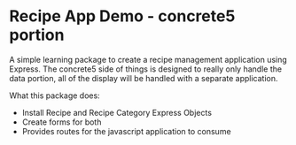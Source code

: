 # Recipe App Demo - concrete5 portion
A simple learning package to create a recipe management application using Express. 
The concrete5 side of things is designed to really only handle the data portion, all
of the display will be handled with a separate application. 

What this package does:
* Install Recipe and Recipe Category Express Objects
* Create forms for both
* Provides routes for the javascript application to consume